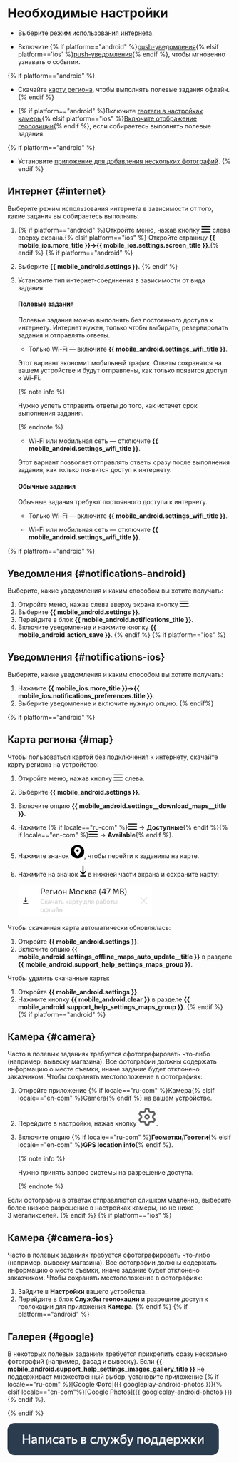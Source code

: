 # Необходимые настройки

- Выберите [режим использования интернета](#internet).
    
- Включите {% if platform=="android" %}[push-уведомления](#notifications-android){% elsif platform=='ios' %}[push-уведомления](#notifications-ios){% endif %}, чтобы мгновенно узнавать о событии.

{% if platform=="android" %}    
- Скачайте [карту региона](#map), чтобы выполнять полевые задания офлайн.
{% endif %}
    
- {% if platform=="android" %}Включите [геотеги в настройках камеры](#camera){% elsif platform=="ios" %}[Включите отображение геопозиции](#camera-ios){% endif %}, если собираетесь выполнять полевые задания.

{% if platform=="android" %}
- Установите [приложение для добавления нескольких фотографий](#google).
{% endif %}

## Интернет {#internet}

Выберите режим использования интернета в зависимости от того, какие задания вы собираетесь выполнять:
1. {% if platform=="android" %}Откройте меню, нажав кнопку ![](images/menu.png) слева вверху экрана.{% elsif platform=="ios" %} Откройте страницу **{{ mobile_ios.more_title }}→{{ mobile_ios.settings.screen_title }}**.{% endif %}
{% if platform=="android" %}
1. Выберите **{{ mobile_android.settings }}**.
{% endif %}
1. Установите тип интернет-соединения в зависимости от вида задания:
    #### Полевые задания
    
    Полевые задания можно выполнять без постоянного доступа к интернету. Интернет нужен, только чтобы выбирать, резервировать задания и отправлять ответы.
    
    - Только Wi-Fi — включите **{{ mobile_android.settings_wifi_title }}**.
    
    Этот вариант экономит мобильный трафик. Ответы сохранятся на вашем устройстве и будут отправлены, как только появится доступ к Wi-Fi.
	
    {% note info %}
    
    Нужно успеть отправить ответы до того, как истечет срок выполнения задания.
    
    {% endnote %}
    
    - Wi-Fi или мобильная сеть — отключите **{{ mobile_android.settings_wifi_title }}**.
    
    Этот вариант позволяет отправлять ответы сразу после выполнения задания, как только появится доступ к интернету.
    
    #### Обычные задания
    
    Обычные задания требуют постоянного доступа к интернету.
    
    - Только Wi-Fi — включите **{{ mobile_android.settings_wifi_title }}**.
    
    - Wi-Fi или мобильная сеть — отключите **{{ mobile_android.settings_wifi_title }}**.

{% if platfrom=="android" %}
## Уведомления {#notifications-android}

Выберите, какие уведомления и каким способом вы хотите получать:

1. Откройте меню, нажав слева вверху экрана кнопку ![](images/menu.png).
1. Выберите **{{ mobile_android.settings }}**.
1. Перейдите в блок **{{ mobile_android.notifications_title }}**.
1. Включите уведомление и нажмите кнопку **{{ mobile_android.action_save }}**.
{% endif %}
{% if platform=="ios" %}
## Уведомления {#notifications-ios}

Выберите, какие уведомления и каким способом вы хотите получать:
1. Нажмите **{{ mobile_ios.more_title }}→{{ mobile_ios.notifications_preferences.title }}**.
1. Выберите уведомление и включите нужную опцию.
{% endif%}

{% if platform=="android" %}
## Карта региона {#map}

Чтобы пользоваться картой без подключения к интернету, скачайте карту региона на устройство: 
1. Откройте меню, нажав кнопку ![](images/menu.png) слева.
1. Выберите **{{ mobile_android.settings }}**.
1. Включите опцию **{{ mobile_android.settings__download_maps__title }}**.
1. Нажмите {% if locale=="ru-com" %}![](images/menu.png) → **Доступные**{% endif %}{% if locale=="en-com" %}![](images/menu.png) → **Available**{% endif %}.
1. Нажмите значок ![](images/map-android2.png), чтобы перейти к заданиям на карте.
1. Нажмите на значок ![](images/map-download.png) в нижней части экрана и сохраните карту: 

   ![](images/map_download.png)

Чтобы скачанная карта автоматически обновлялась:

1. Откройте **{{ mobile_android.settings }}**.
1. Включите опцию **{{ mobile_android.settings_offline_maps_auto_update__title }}** в разделе **{{ mobile_android.support_help_settings_maps_group }}**.

Чтобы удалить скачанные карты:
1. Откройте **{{ mobile_android.settings }}**.
1. Нажмите кнопку **{{ mobile_android.clear }}** в разделе **{{ mobile_android.support_help_settings_maps_group }}**.
{% endif %}
{% if platform=="android" %}
## Камера {#camera}

Часто в полевых заданиях требуется сфотографировать что-либо (например, вывеску магазина). Все фотографии должны содержать информацию о месте съемки, иначе задание будет отклонено заказчиком. Чтобы сохранять местоположение в фотографиях:
1. Откройте приложение {% if locale=="ru-com" %}Камера{% elsif locale=="en-com" %}Camera{% endif %} на вашем устройстве.
1. Перейдите в настройки, нажав кнопку ![](images/settings.svg).
1. Включите опцию {% if locale=="ru-com" %}**Геометки**/**Геотеги**{% elsif locale=="en-com" %}**GPS location info**{% endif %}.

    {% note info %}
    
    Нужно принять запрос системы на разрешение доступа.
    
    {% endnote %}

Если фотографии в ответах отправляются слишком медленно, выберите более низкое разрешение в настройках камеры, но не ниже 3 мегапикселей.
{% endif %}
{% if platform=="ios" %}
## Камера {#camera-ios}

Часто в полевых заданиях требуется сфотографировать что-либо (например, вывеску магазина). Все фотографии должны содержать информацию о месте съемки, иначе задание будет отклонено заказчиком. Чтобы сохранять местоположение в фотографиях:
1. Зайдите в **Настройки** вашего устройства.
1. Перейдите в блок **Службы геолокации** и разрешите доступ к геолокации для приложения **Камера**.
{% endif %}
{% if platform=="android" %}
## Галерея {#google}

В некоторых полевых заданиях требуется прикрепить сразу несколько фотографий (например, фасад и вывеску). Если **{{ mobile_android.support_help_settings_images_gallery_title }}** не поддерживает множественный выбор, установите приложение {% if locale=="ru-com" %}[Google Фото]({{ googleplay-android-photos }}){% elsif locale=="en-com"%}[Google Photos]({{ googleplay-android-photos }}){% endif %}.

{% endif %}

[![](images/buttons/contact-support.svg)](troubleshooting/troubleshooting.md#not_working_properly)

